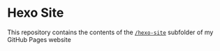 # Hexo Site
This repository contains the contents of the [`/hexo-site`](http://fusion809.github.io/hexo-site) subfolder of my GitHub Pages website 
